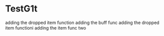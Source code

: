 # TestG1t
adding the dropped item function
adding the buff func
adding the dropped item functioni
adding the item func two
